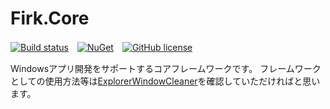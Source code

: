 # Firk.Core

[![Build status](https://ci.appveyor.com/api/projects/status/2vwcpt684byufr1e?svg=true)](https://ci.appveyor.com/project/finalstream/firk-core)　[![NuGet](https://img.shields.io/nuget/v/Firk.Core.svg?style=plastic)](https://www.nuget.org/packages/Firk.Core/)　[![GitHub license](https://img.shields.io/github/license/finalstream/Firk.Core.svg)]()

Windowsアプリ開発をサポートするコアフレームワークです。
フレームワークとしての使用方法等は[ExplorerWindowCleaner](https://github.com/finalstream/ExplorerWindowCleaner)を確認していただければと思います。
